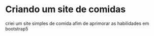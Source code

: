 # Criando um site de comidas

criei um site simples de comida afim de aprimorar as habilidades em bootstrap5

